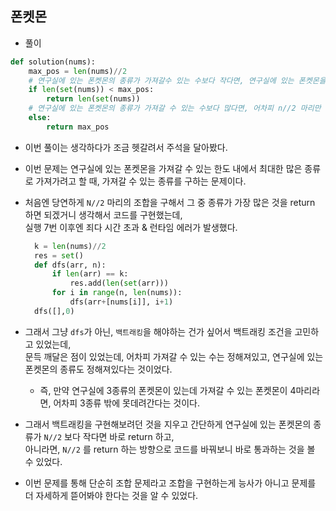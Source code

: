 ## 폰켓몬   
- 풀이   

```python   
def solution(nums):
    max_pos = len(nums)//2
    # 연구실에 있는 폰켓몬의 종류가 가져갈수 있는 수보다 작다면, 연구실에 있는 폰켓몬을 종류별로 가져가면 최대    
    if len(set(nums)) < max_pos:
        return len(set(nums))
    # 연구실에 있는 폰켓몬의 종류가 가져갈 수 있는 수보다 많다면, 어차피 n//2 마리만 가져갈 수 있으므로
    else:
        return max_pos
```   
- 이번 풀이는 생각하다가 조금 헷갈려서 주석을 달아봤다.     
- 이번 문제는 연구실에 있는 폰켓몬을 가져갈 수 있는 한도 내에서 최대한 많은 종류로 가져가려고 할 때, 가져갈 수 있는 종류를 구하는 문제이다.    
- 처음엔 당연하게 `N//2` 마리의 조합을 구해서 그 중 종류가 가장 많은 것을 return 하면 되겠거니 생각해서 코드를 구현했는데,    
  실행 7번 이후엔 죄다 시간 초과 & 런타임 에러가 발생했다.      
  ```python  
    k = len(nums)//2
    res = set()
    def dfs(arr, n):
        if len(arr) == k:
            res.add(len(set(arr)))
        for i in range(n, len(nums)):
            dfs(arr+[nums[i]], i+1)
    dfs([],0)
  ```    
- 그래서 그냥 `dfs`가 아닌, `백트래킹`을 해야하는 건가 싶어서 백트래킹 조건을 고민하고 있었는데,    
  문득 깨달은 점이 있었는데, 어차피 가져갈 수 있는 수는 정해져있고, 연구실에 있는 폰켓몬의 종류도 정해져있다는 것이었다.        
  - 즉, 만약 연구실에 3종류의 폰켓몬이 있는데 가져갈 수 있는 폰켓몬이 4마리라면, 어차피 3종류 밖에 못데려간다는 것이다.    

- 그래서 백트래킹을 구현해보려던 것을 지우고 간단하게 연구실에 있는 폰켓몬의 종류가 `N//2` 보다 작다면 바로 return 하고,    
  아니라면, `N//2` 를 return 하는 방향으로 코드를 바꿔보니 바로 통과하는 것을 볼 수 있었다.    
- 이번 문제를 통해 단순히 조합 문제라고 조합을 구현하는게 능사가 아니고 문제를 더 자세하게 뜯어봐야 한다는 것을 알 수 있었다.   






